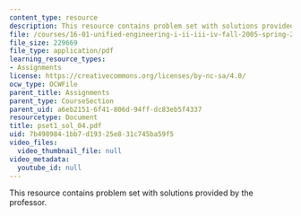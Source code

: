 ```yaml
---
content_type: resource
description: This resource contains problem set with solutions provided by the professor.
file: /courses/16-01-unified-engineering-i-ii-iii-iv-fall-2005-spring-2006/7b4989841bb7d19325e831c745ba59f5_pset1_sol_04.pdf
file_size: 229669
file_type: application/pdf
learning_resource_types:
- Assignments
license: https://creativecommons.org/licenses/by-nc-sa/4.0/
ocw_type: OCWFile
parent_title: Assignments
parent_type: CourseSection
parent_uid: a6eb2151-6f41-806d-94ff-dc83eb5f4337
resourcetype: Document
title: pset1_sol_04.pdf
uid: 7b498984-1bb7-d193-25e8-31c745ba59f5
video_files:
  video_thumbnail_file: null
video_metadata:
  youtube_id: null
---
```

This resource contains problem set with solutions provided by the professor.